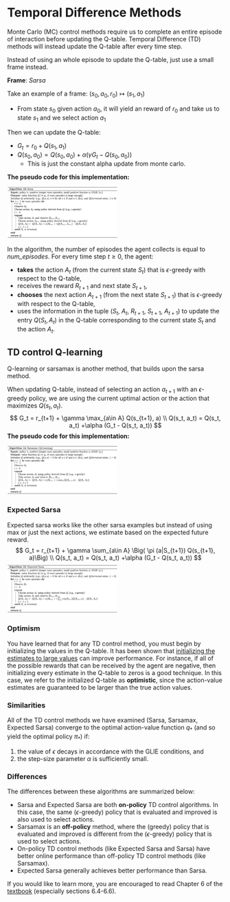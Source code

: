 

# Temporal Difference Methods

Monte Carlo (MC) control methods require us to complete an entire episode of interaction before updating the Q-table.  Temporal Difference (TD) methods will instead update the Q-table after every time step.  



Instead of using an whole episode to update the Q-table, just use a small frame instead.

**Frame**: *Sarsa* 

Take an example of a frame: $(s_0, a_0, r_0) \mapsto (s_1, a_1)$

* From state $s_0$ given action $a_0$, it will yield an reward of $r_0$ and take us to state $s_1$ and we select action $a_1$ 

Then we can update the Q-table:

* $G_t = r_0 + Q(s_1, a_1)$
* $Q(s_0, a_0) = Q(s_0, a_0) + \alpha (\gamma G_t - Q(s_0, a_0))$
  * This is just the constant alpha update from monte carlo.

**The pseudo code for this implementation:**

<img src="images\TD_sarsa.png" style="zoom: 25%;" />

In the algorithm, the number of episodes the agent collects is equal to *num_episodes*.  For every time step $t\geq 0$, the agent:

- **takes** the action $A_t$ (from the current state $S_t$) that is $\epsilon$-greedy with respect to the Q-table,
- receives the reward $R_{t+1}$ and next state $S_{t+1}$,
- **chooses** the next action $A_{t+1}$ (from the next state $S_{t+1}$) that is $\epsilon$-greedy with respect to the Q-table,
- uses the information in the tuple ($S_t$, $A_t$, $R_{t+1}$, $S_{t+1}$, $A_{t+1}$) to update the entry $Q(S_t, A_t)$ in the Q-table corresponding to the current state $S_t$ and the action $A_t$.

## TD control Q-learning

Q-learning or sarsamax is another method, that builds upon the sarsa method.

When updating Q-table, instead of selecting an action $a_{t+1}$ with an $\epsilon$-greedy policy, we are using the current uptimal action or the action that maximizes $Q(s_t, a_t)$. 
$$
G_t = r_{t+1} + \gamma \max_{a\in A} Q(s_{t+1}, a) \\
Q(s_t, a_t) = Q(s_t, a_t) +\alpha (G_t - Q(s_t, a_t))
$$
**The pseudo code for this implementation:**

<img src="images\sarsamax_qlearning.png" style="zoom: 25%;" />



### Expected Sarsa

Expected sarsa works like the other sarsa examples but instead of using max or just the next actions, we estimate based on the expected future reward.
$$
G_t = r_{t+1} + \gamma \sum_{a\in A} \Big( \pi (a|S_{t+1}) Q(s_{t+1}, a)\Big) \\
Q(s_t, a_t) = Q(s_t, a_t) +\alpha (G_t - Q(s_t, a_t))
$$
<img src="images\expected_sarsa.png" style="zoom:25%;" />

### Optimism

You have learned that for any TD control method, you must begin by initializing the values in the Q-table. It has been shown that [initializing the estimates to large values](http://papers.nips.cc/paper/1944-convergence-of-optimistic-and-incremental-q-learning.pdf) can improve performance. For instance, if all of the possible rewards that can be received by the agent are negative, then initializing every estimate in the Q-table to zeros is a good technique. In this case, we refer to the initialized Q-table as **optimistic**, since the action-value estimates are guaranteed to be larger than the true action values.

### Similarities

All of the TD control methods we have examined (Sarsa, Sarsamax, Expected Sarsa) converge to the optimal action-value function $q_*$ (and so yield the optimal policy $\pi_*$) if:

1. the value of $\epsilon$ decays in accordance with the GLIE conditions, and
2. the step-size parameter $\alpha$ is sufficiently small.

### Differences

The differences between these algorithms are summarized below:

- Sarsa and Expected Sarsa are both **on-policy** TD control algorithms.  In this case, the same ($\epsilon$-greedy) policy that is evaluated and improved is also used to select actions.
- Sarsamax is an **off-policy** method, where the (greedy) policy that is evaluated and improved is different from the ($\epsilon$-greedy) policy that is used to select actions.
- On-policy TD control methods (like Expected Sarsa and Sarsa) have  better online performance than off-policy TD control methods (like  Sarsamax). 
- Expected Sarsa generally achieves better performance than Sarsa.

If you would like to learn more, you are encouraged to read Chapter 6 of the [textbook](http://go.udacity.com/rl-textbook) (especially sections 6.4-6.6).